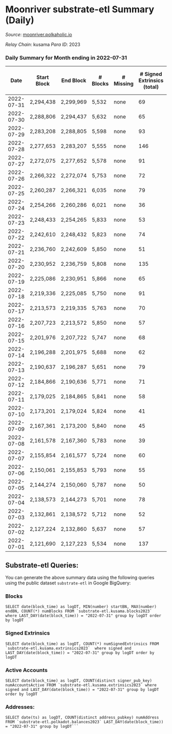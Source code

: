 # Moonriver substrate-etl Summary (Daily)

_Source_: [moonriver.polkaholic.io](https://moonriver.polkaholic.io)

*Relay Chain*: kusama
*Para ID*: 2023



### Daily Summary for Month ending in 2022-07-31


| Date | Start Block | End Block | # Blocks | # Missing | # Signed Extrinsics (total) | # Active Accounts | # Addresses with Balances | # Events | # Transfers | # XCM Transfers In | # XCM Transfers Out |
| ---- | ----------- | --------- | -------- | --------- | --------------------------- | ----------------- | ------------------------- | -------- | ----------- | ------------------ | ------------------- |
| 2022-07-31 | 2,294,438 | 2,299,969 | 5,532 | none  | 69 | 27 | 562,043 | 585,349 | 10,153 ($5,994,642) | 68 ($66,495.64) | 75 ($141,635) |
| 2022-07-30 | 2,288,806 | 2,294,437 | 5,632 | none  | 65 | 33 | 558,373 | 647,390 | 12,429 ($9,704,436) | 62 ($178,456) | 53 ($41,138.23) |
| 2022-07-29 | 2,283,208 | 2,288,805 | 5,598 | none  | 93 | 37 | 558,252 | 570,140 | 8,214 ($6,733,915) | 60 ($90,305.73) | 68 ($183,304) |
| 2022-07-28 | 2,277,653 | 2,283,207 | 5,555 | none  | 146 | 41 | 557,996 | 619,310 | 10,035 ($8,972,953) | 82 ($240,382) | 113 ($84,706.67) |
| 2022-07-27 | 2,272,075 | 2,277,652 | 5,578 | none  | 91 | 45 | 557,962 | 592,832 | 7,832 ($5,439,627) | 50 ($95,177.39) | 86 ($142,920) |
| 2022-07-26 | 2,266,322 | 2,272,074 | 5,753 | none  | 72 | 35 | 557,662 | 609,391 | 8,530 ($9,527,005) | 28 ($119,862) | 60 ($12,250.83) |
| 2022-07-25 | 2,260,287 | 2,266,321 | 6,035 | none  | 79 | 50 | 556,714 | 603,013 | 7,994 ($4,771,187) | 78 ($73,060.43) | 87 ($22,076.42) |
| 2022-07-24 | 2,254,266 | 2,260,286 | 6,021 | none  | 36 | 27 | 556,890 | 608,015 | 7,802 ($6,010,537) | 47 ($40,304.23) | 69 ($20,709.56) |
| 2022-07-23 | 2,248,433 | 2,254,265 | 5,833 | none  | 53 | 32 | 557,337 | 633,747 | 9,444 ($5,309,001) | 33 ($56,574.03) | 48 ($37,254.85) |
| 2022-07-22 | 2,242,610 | 2,248,432 | 5,823 | none  | 74 | 40 | 555,719 | 807,727 | 11,841 ($7,154,809) | 50 ($186,896) | 156 ($222,822) |
| 2022-07-21 | 2,236,760 | 2,242,609 | 5,850 | none  | 51 | 29 | 555,879 | 716,759 | 11,631 ($8,254,847) | 73 ($124,207) | 56 ($40,498.33) |
| 2022-07-20 | 2,230,952 | 2,236,759 | 5,808 | none  | 135 | 65 | 555,690 | 608,400 | 10,374 ($5,852,952) | 69 ($118,448) | 92 ($93,966.50) |
| 2022-07-19 | 2,225,086 | 2,230,951 | 5,866 | none  | 65 | 46 | 555,811 | 636,322 | 9,133 ($5,320,395) | 41 ($20,803.80) | 68 ($58,391.02) |
| 2022-07-18 | 2,219,336 | 2,225,085 | 5,750 | none  | 91 | 47 | 555,952 | 636,595 | 11,119 ($7,714,179) | 61 ($61,103.39) | 83 ($128,274) |
| 2022-07-17 | 2,213,573 | 2,219,335 | 5,763 | none  | 70 | 35 | 556,096 | 520,326 | 8,315 ($8,183,042) | 35 ($59,998.44) | 78 ($89,875.38) |
| 2022-07-16 | 2,207,723 | 2,213,572 | 5,850 | none  | 57 | 26 | 555,575 | 666,876 | 12,215 ($9,224,396) | 45 ($79,096.82) | 43 ($30,986.68) |
| 2022-07-15 | 2,201,976 | 2,207,722 | 5,747 | none  | 68 | 38 | 555,742 | 596,942 | 10,705 ($5,121,995) | 77 ($78,866.99) | 100 ($118,634) |
| 2022-07-14 | 2,196,288 | 2,201,975 | 5,688 | none  | 62 | 42 | 555,876 | 526,482 | 9,063 ($3,549,007) | 63 ($64,342.88) | 75 ($51,992.24) |
| 2022-07-13 | 2,190,637 | 2,196,287 | 5,651 | none  | 79 | 43 | 554,981 | 636,569 | 10,993 ($9,557,977) | 62 ($107,261) | 77 ($80,089.58) |
| 2022-07-12 | 2,184,866 | 2,190,636 | 5,771 | none  | 71 | 34 | 554,915 | 547,574 | 8,050 ($3,877,908) | 55 ($82,676.00) | 60 ($114,743) |
| 2022-07-11 | 2,179,025 | 2,184,865 | 5,841 | none  | 58 | 25 | 555,077 | 530,747 | 7,152 ($3,499,739) | 36 ($57,108.53) | 35 ($627,517) |
| 2022-07-10 | 2,173,201 | 2,179,024 | 5,824 | none  | 41 | 28 | 554,697 | 513,928 | 7,062 ($1,862,719) | 33 ($41,616.43) | 45 ($18,941.31) |
| 2022-07-09 | 2,167,361 | 2,173,200 | 5,840 | none  | 45 | 28 | 554,687 | 504,772 | 7,265 ($3,653,251) | 30 ($91,190.32) | 40 ($142,431) |
| 2022-07-08 | 2,161,578 | 2,167,360 | 5,783 | none  | 39 | 25 | 554,769 | 594,345 | 8,256 ($2,343,383) | 48 ($17,610.63) | 51 ($32,743.53) |
| 2022-07-07 | 2,155,854 | 2,161,577 | 5,724 | none  | 60 | 34 | 554,884 | 543,839 | 8,809 ($15,715,927) | 60 ($4,036,560) | 56 ($215,609) |
| 2022-07-06 | 2,150,061 | 2,155,853 | 5,793 | none  | 55 | 27 | 553,834 | 628,877 | 8,877 ($17,969,612) | 61 ($113,237) | 67 ($112,088) |
| 2022-07-05 | 2,144,274 | 2,150,060 | 5,787 | none  | 50 | 26 | 553,358 | 641,932 | 9,919 ($7,110,611) | 52 ($109,107) | 58 ($52,982.60) |
| 2022-07-04 | 2,138,573 | 2,144,273 | 5,701 | none  | 78 | 31 | 553,172 | 705,438 | 12,503 ($6,174,299) | 81 ($549,940) | 59 ($57,628.03) |
| 2022-07-03 | 2,132,861 | 2,138,572 | 5,712 | none  | 52 | 27 | 553,155 | 584,745 | 9,215 ($4,984,077) | 72 ($141,562) | 32 ($156,657) |
| 2022-07-02 | 2,127,224 | 2,132,860 | 5,637 | none  | 57 | 31 | 553,246 | 687,130 | 13,500 ($8,574,048) | 84 ($104,616) | 78 ($210,978) |
| 2022-07-01 | 2,121,690 | 2,127,223 | 5,534 | none  | 137 | 51 | 552,340 | 1,131,356 | 27,760 ($29,326,288) | 201 ($318,257) | 164 ($250,664) |

## Substrate-etl Queries:
You can generate the above summary data using the following queries using the public dataset `substrate-etl` in Google BigQuery:


### Blocks
```
SELECT date(block_time) as logDT, MIN(number) startBN, MAX(number) endBN, COUNT(*) numBlocks FROM `substrate-etl.kusama.blocks2023`  where LAST_DAY(date(block_time)) = "2022-07-31" group by logDT order by logDT
```


### Signed Extrinsics
```
SELECT date(block_time) as logDT, COUNT(*) numSignedExtrinsics FROM `substrate-etl.kusama.extrinsics2023`  where signed and LAST_DAY(date(block_time)) = "2022-07-31" group by logDT order by logDT
```


### Active Accounts
```
SELECT date(block_time) as logDT, COUNT(distinct signer_pub_key) numAccountsActive FROM `substrate-etl.kusama.extrinsics2023` where signed and LAST_DAY(date(block_time)) = "2022-07-31" group by logDT order by logDT
```


### Addresses:
```
SELECT date(ts) as logDT, COUNT(distinct address_pubkey) numAddress FROM `substrate-etl.polkadot.balances2023` LAST_DAY(date(block_time)) = "2022-07-31" group by logDT```

